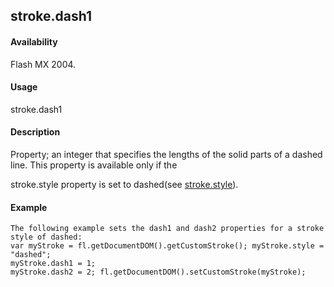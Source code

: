## stroke.dash1

#### Availability

Flash MX 2004.

#### Usage

stroke.dash1

#### Description

Property; an integer that specifies the lengths of the solid parts of a dashed line. This property is available only if the
>
stroke.style property is set to dashed(see [stroke.style](#_bookmark898)).

#### Example

```
The following example sets the dash1 and dash2 properties for a stroke style of dashed:
var myStroke = fl.getDocumentDOM().getCustomStroke(); myStroke.style = "dashed";
myStroke.dash1 = 1;
myStroke.dash2 = 2; fl.getDocumentDOM().setCustomStroke(myStroke);

```
